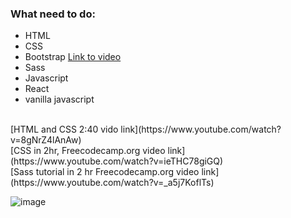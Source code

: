 ### What need to do:
- HTML
- CSS
- Bootstrap [Link to video](https://www.youtube.com/watch?v=hnCmSXCZEpU)
- Sass
- Javascript
- React
- vanilla javascript

<br>
 [HTML and CSS 2:40 vido link](https://www.youtube.com/watch?v=8gNrZ4lAnAw)<br>
 [CSS in 2hr, Freecodecamp.org video link](https://www.youtube.com/watch?v=ieTHC78giGQ)<br>
 [Sass tutorial in 2 hr Freecodecamp.org video link](https://www.youtube.com/watch?v=_a5j7KoflTs)<br>


![image](https://s3.amazonaws.com/media.skillcrush.com/skillcrush/wp-content/uploads/2017/03/FrontEndDev_Infographic.jpg)
